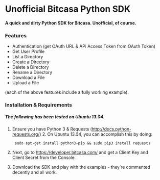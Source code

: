 # Unofficial Bitcasa Python SDK

#### A quick and dirty Python SDK for Bitcasa. Unofficial, of course.

### Features
* Authentication (get OAuth URL & API Access Token from OAuth Token)
* Get User Profile
* List a Directory
* Create a Directory
* Delete a Directory
* Rename a Directory
* Download a File
* Upload a File

(each of the above features include a fully working example).

### Installation & Requirements
##### The following has been tested on Ubuntu 13.04.
1. Ensure you have Python 3 & Requests (http://docs.python-requests.org/)
    2. On Ubuntu 13.04, you can accomplish this by doing:

    ``` sudo apt-get install python3-pip && sudo pip3 install requests```
2. Next, go to https://developer.bitcasa.com/ and get a Client Key and Client Secret from the Console.
3. Download the SDK and play with the examples - they're commented decently and all work.

